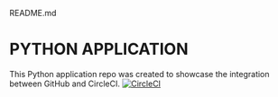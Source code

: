 README.md
# PYTHON APPLICATION
This Python application repo was created to showcase the integration between GitHub and CircleCI.
[![CircleCI](https://circleci.com/gh/jkariukidev/python_cicd_test.svg?style=svg)](https://app.circleci.com/pipelines/github/jkariukidev/python_cicd_test)